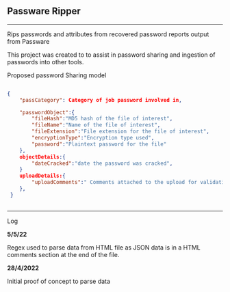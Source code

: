 ## Passware Ripper

---

Rips passwords and attributes from recovered password reports output from Passware

This project was created to to assist in password sharing and ingestion of passwords into other tools.

Proposed password Sharing model

```json

{
    "passCategory": Category of job password involved in,

    "passwordObject":{
        "fileHash":"MD5 hash of the file of interest",
        "fileName":"Name of the file of interest",
        "fileExtension":"File extension for the file of interest",
        "encryptionType":"Encryption type used",
        "password":"Plaintext password for the file"
    },
    objectDetails:{
        "dateCracked":"date the password was cracked", 
    }
    uploadDetails:{
        "uploadComments":" Comments attached to the upload for validation purposes"
    },
 }
 
```

----

Log

**5/5/22**

Regex used to parse data from HTML file as JSON data is in a HTML comments section at the end of the file.

**28/4/2022**

Initial proof of concept to parse data
